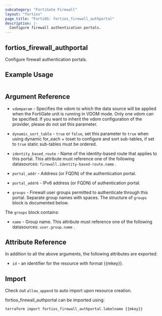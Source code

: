 ```yaml
---
subcategory: "FortiGate Firewall"
layout: "fortios"
page_title: "FortiOS: fortios_firewall_authportal"
description: |-
  Configure firewall authentication portals.
---
```


## fortios_firewall_authportal
Configure firewall authentication portals.

## Example Usage

```hcl

```

## Argument Reference
* `vdomparam` - Specifies the vdom to which the data source will be applied when the FortiGate unit is running in VDOM mode. Only one vdom can be specified. If you want to inherit the vdom configuration of the provider, please do not set this parameter.
* `dynamic_sort_table` - `true` or `false`, set this parameter to `true` when using dynamic for_each + toset to configure and sort sub-tables, if set to `true` static sub-tables must be ordered.

* `identity_based_route` - Name of the identity-based route that applies to this portal. This attribute must reference one of the following datasources: `firewall.identity-based-route.name` .
* `portal_addr` - Address (or FQDN) of the authentication portal.
* `portal_addr6` - IPv6 address (or FQDN) of authentication portal.
* `groups` - Firewall user groups permitted to authenticate through this portal. Separate group names with spaces. The structure of `groups` block is documented below.

The `groups` block contains:

* `name` - Group name. This attribute must reference one of the following datasources: `user.group.name` .

## Attribute Reference

In addition to all the above arguments, the following attributes are exported:
* `id` - an identifier for the resource with format {{mkey}}.

## Import

Check out `allow_append` to auto import upon resource creation.

fortios_firewall_authportal can be imported using:
```sh
terraform import fortios_firewall_authportal.labelname {{mkey}}
```
